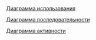 [Диаграмма использования](https://github.com/messi3nik/DishCalculator/blob/master/Documents/Diagrams/UseCase/UseCase.md)

[Диаграмма последовательности](https://github.com/messi3nik/DishCalculator/blob/master/Documents/Diagrams/Sequences/Sequences.md)

[Диаграмма активности](https://github.com/messi3nik/DishCalculator/blob/master/Documents/Diagrams/Activities/Activities.md)